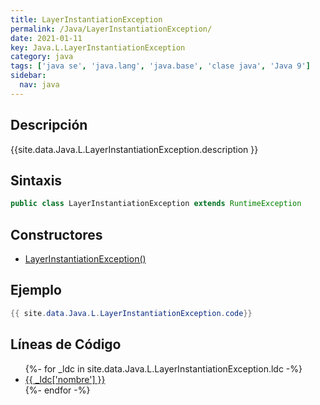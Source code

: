 ```yaml
---
title: LayerInstantiationException
permalink: /Java/LayerInstantiationException/
date: 2021-01-11
key: Java.L.LayerInstantiationException
category: java
tags: ['java se', 'java.lang', 'java.base', 'clase java', 'Java 9']
sidebar: 
  nav: java
---
```


## Descripción
{{site.data.Java.L.LayerInstantiationException.description }}

## Sintaxis
~~~java
public class LayerInstantiationException extends RuntimeException
~~~

## Constructores
* [LayerInstantiationException()](/Java/LayerInstantiationException/LayerInstantiationException/)

## Ejemplo
~~~java
{{ site.data.Java.L.LayerInstantiationException.code}}
~~~

## Líneas de Código
<ul>
{%- for _ldc in site.data.Java.L.LayerInstantiationException.ldc -%}
   <li>
       <a href="{{_ldc['url'] }}">{{ _ldc['nombre'] }}</a>
   </li>
{%- endfor -%}
</ul>

